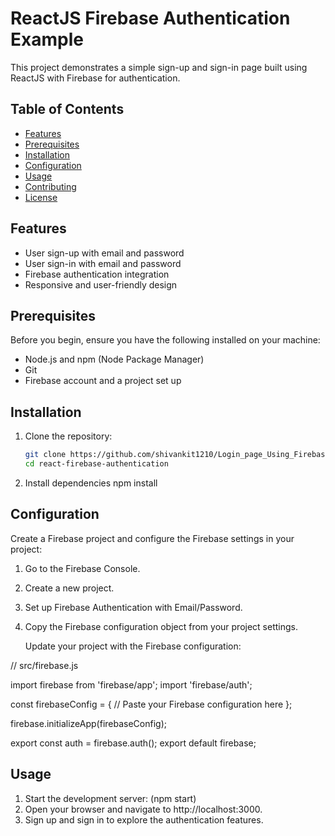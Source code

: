 # ReactJS Firebase Authentication Example

This project demonstrates a simple sign-up and sign-in page built using ReactJS with Firebase for authentication.

## Table of Contents

- [Features](#features)
- [Prerequisites](#prerequisites)
- [Installation](#installation)
- [Configuration](#configuration)
- [Usage](#usage)
- [Contributing](#contributing)
- [License](#license)

## Features

- User sign-up with email and password
- User sign-in with email and password
- Firebase authentication integration
- Responsive and user-friendly design

## Prerequisites

Before you begin, ensure you have the following installed on your machine:

- Node.js and npm (Node Package Manager)
- Git
- Firebase account and a project set up

## Installation

1. Clone the repository:
   ```bash
   git clone https://github.com/shivankit1210/Login_page_Using_Firebase.git
   cd react-firebase-authentication
   
2. Install dependencies
   npm install

## Configuration

Create a Firebase project and configure the Firebase settings in your project:
1. Go to the Firebase Console.
2. Create a new project.
3. Set up Firebase Authentication with Email/Password.
4. Copy the Firebase configuration object from your project settings.

   Update your project with the Firebase configuration:

// src/firebase.js

import firebase from 'firebase/app';
import 'firebase/auth';

const firebaseConfig = {
// Paste your Firebase configuration here
};

firebase.initializeApp(firebaseConfig);

export const auth = firebase.auth();
export default firebase;


## Usage

1. Start the development server: (npm start)
2. Open your browser and navigate to http://localhost:3000.
3. Sign up and sign in to explore the authentication features.


